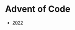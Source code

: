 # Advent of Code

- [2022](./advent-of-code-2022/src/main/kotlin/com/yonatankarp/adventofcode/year2022/README.md)
